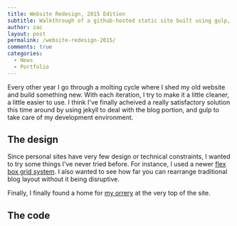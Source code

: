 ```yaml
---
title: Website Redesign, 2015 Edition
subtitle: Walkthrough of a github-hosted static site built using gulp, jekyll, and SCSS.
author: zac
layout: post
permalink: /website-redesign-2015/
comments: true
categories:
  - News
  - Portfolio
---
```


Every other year I go through a molting cycle where I shed my old website and build something new. With each iteration, I try to make it a little cleaner, a little easier to use. I think I've finally acheived a really satisfactory solution this time around by using jekyll to deal with the blog portion, and gulp to take care of my development environment.

<!-- more -->

## The design

Since personal sites have very few design or technical constraints, I wanted to try some things I've never tried before. For instance, I used a newer <a href="http://flexboxgrid.com/">flex box grid system</a>. I also wanted to see how far you can rearrange traditional blog layout without it being disruptive.

Finally, I finally found a home for <a href="/orrery">my orrery</a> at the very top of the site.

## The code

